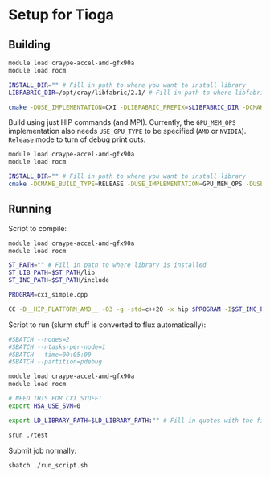 # Setup for Tioga

## Building

```bash
module load craype-accel-amd-gfx90a
module load rocm

INSTALL_DIR="" # Fill in path to where you want to install library
LIBFABRIC_DIR=/opt/cray/libfabric/2.1/ # Fill in path to where libfabric is

cmake -DUSE_IMPLEMENTATION=CXI -DLIBFABRIC_PREFIX=$LIBFABRIC_DIR -DCMAKE_HIP_ARCHITECTURES=gfx90a -DCMAKE_CXX_COMPILER=hipcc -DCMAKE_C_COMPILER=hipcc -DCMAKE_INSTALL_PREFIX=$INSTALL_DIR ..
```

Build using just HIP commands (and MPI). Currently, the `GPU_MEM_OPS` implementation also needs `USE_GPU_TYPE` to be specified (`AMD` or `NVIDIA`). `Release` mode to turn of debug print outs.

```bash
module load craype-accel-amd-gfx90a
module load rocm

INSTALL_DIR="" # Fill in path to where you want to install library
cmake -DCMAKE_BUILD_TYPE=RELEASE -DUSE_IMPLEMENTATION=GPU_MEM_OPS -DUSE_GPU_TYPE=AMD -DCMAKE_HIP_ARCHITECTURES=gfx90a -DCMAKE_HIP_COMPILER=CC -DCMAKE_INSTALL_PREFIX=$INSTALL_DIR ..
```


## Running

Script to compile:
```bash
module load craype-accel-amd-gfx90a
module load rocm

ST_PATH="" # Fill in path to where library is installed
ST_LIB_PATH=$ST_PATH/lib
ST_INC_PATH=$ST_PATH/include

PROGRAM=cxi_simple.cpp

CC -D__HIP_PLATFORM_AMD__ -O3 -g -std=c++20 -x hip $PROGRAM -I$ST_INC_PATH -L$ST_LIB_PATH -o test -lstream-triggering
```

Script to run (slurm stuff is converted to flux automatically):
```bash
#SBATCH --nodes=2
#SBATCH --ntasks-per-node=1
#SBATCH --time=00:05:00
#SBATCH --partition=pdebug

module load craype-accel-amd-gfx90a
module load rocm

# NEED THIS FOR CXI STUFF!
export HSA_USE_SVM=0

export LD_LIBRARY_PATH=$LD_LIBRARY_PATH:"" # Fill in quotes with the final value of $ST_LIB_PATH from compiling

srun ./test
```

Submit job normally:
```bash
sbatch ./run_script.sh
```


